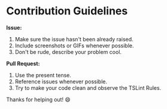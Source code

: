 # Contribution Guidelines

**Issue:**

1. Make sure the issue hasn't been already raised.
1. Include screenshots or GIFs whenever possible.
1. Don't be rude, describe your problem cool.

**Pull Request:**

1. Use the present tense.
1. Reference issues whenever possible.
1. Try to make your code clean and observe the TSLint Rules.

Thanks for helping out! :smile:
